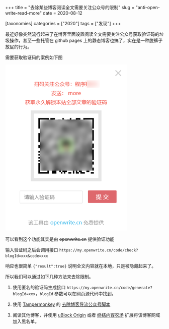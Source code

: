+++
title = "去除某些博客阅读全文需要关注公众号的限制"
slug = "anti-open-write-read-more"
date = 2020-08-12

[taxonomies]
categories = ["2020"]
tags = ["发现"]
+++

最近好像突然流行起来了在博客里面设置阅读全文需要关注公众号获取验证码的垃圾操作，甚至一些托管在 github pages 上的静态博客也搞了，实在是一种脱裤子放屁的行为。

<!-- more -->

需要获取验证码的案例如下图

![open-write-read-more](/image/2020/08/open-write-read-more.bmp)

可以看到这个功能其实是由 ~~openwrite.cn~~ 提供验证功能

输入验证码之后会调用接口 `https://my.openwrite.cn/code/check?blogId=xxx&code=xxx`

响应也很简单 `{"result":true}` 说明全文内容就在本地，只是被隐藏起来了。


所以我们可以通过如下几种方法来去除限制。

1. 使用匿名的验证码生成接口 `https://my.openwrite.cn/code/generate?blogId=xxx`，`blogId` 参数可以在网页源代码中找到。

2. 使用 [Tampermonkey](https://www.tampermonkey.net/) 的 [去除博客导流公众号脚本
](https://greasyfork.org/zh-TW/scripts/392670-%E5%8E%BB%E9%99%A4%E5%8D%9A%E5%AE%A2%E5%AF%BC%E6%B5%81%E5%85%AC%E4%BC%97%E5%8F%B7/code?version=824775)

3. 阅读其他博客，并使用 [uBlock Origin](https://chrome.google.com/webstore/detail/ublock-origin/cjpalhdlnbpafiamejdnhcphjbkeiagm?hl=zh-CN) 或者 [终结内容农场](https://chrome.google.com/webstore/detail/content-farm-terminator/lcghoajegeldpfkfaejegfobkapnemjl?hl=zh-CN) 扩展将该博客网域加入黑名单。